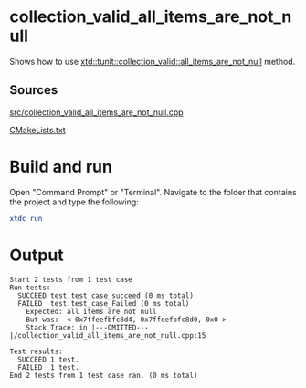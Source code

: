 # collection_valid_all_items_are_not_null

Shows how to use [xtd::tunit::collection_valid::all_items_are_not_null](https://gammasoft71.github.io/xtd/reference_guides/latest/classxtd_1_1tunit_1_1collection__valid.html#a35af0e99f71a25cbc20e25eea10a8ca0) method.

## Sources

[src/collection_valid_all_items_are_not_null.cpp](src/collection_valid_all_items_are_not_null.cpp)

[CMakeLists.txt](CMakeLists.txt)

# Build and run

Open "Command Prompt" or "Terminal". Navigate to the folder that contains the project and type the following:

```cmake
xtdc run
```

# Output

```
Start 2 tests from 1 test case
Run tests:
  SUCCEED test.test_case_succeed (0 ms total)
  FAILED  test.test_case_Failed (0 ms total)
    Expected: all items are not null
    But was:  < 0x7ffeefbfc8d4, 0x7ffeefbfc8d0, 0x0 >
    Stack Trace: in |---OMITTED---|/collection_valid_all_items_are_not_null.cpp:15

Test results:
  SUCCEED 1 test.
  FAILED  1 test.
End 2 tests from 1 test case ran. (0 ms total)
```
